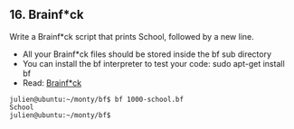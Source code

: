 ## 16. Brainf\*ck

Write a Brainf*ck script that prints School, followed by a new line.

* All your Brainf*ck files should be stored inside the bf sub directory
* You can install the bf interpreter to test your code: sudo apt-get install bf
* Read: [Brainf\*ck](https://en.wikipedia.org/wiki/Brainfuck)
```
julien@ubuntu:~/monty/bf$ bf 1000-school.bf 
School
julien@ubuntu:~/monty/bf$ 
```
